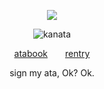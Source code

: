 <div align="center">

![](https://komarev.com/ghpvc/?username=graveyardletters&color=8969b5&style=plastic&label=my++ fans+ )

![kanata](https://github.com/user-attachments/assets/44449bf8-82e7-4f16-a872-7e0c3489f415)

[atabook](https://deathsdespair.atabook.org/)  [rentry](https://rentry.co/deaths-despair)

sign my ata, Ok? Ok.
